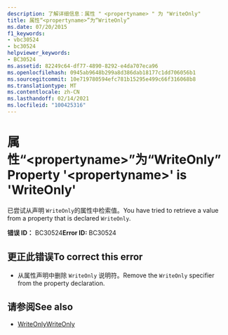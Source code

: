 ```yaml
---
description: 了解详细信息：属性 " <propertyname> " 为 "WriteOnly"
title: 属性“<propertyname>”为“WriteOnly”
ms.date: 07/20/2015
f1_keywords:
- vbc30524
- bc30524
helpviewer_keywords:
- BC30524
ms.assetid: 82249c64-df77-4890-8292-e4da707eca96
ms.openlocfilehash: 0945ab9648b299a8d386dab18177c1dd706056b1
ms.sourcegitcommit: 10e719780594efc781b15295e499c66f316068b8
ms.translationtype: MT
ms.contentlocale: zh-CN
ms.lasthandoff: 02/14/2021
ms.locfileid: "100425316"
---
```

# <a name="property-propertyname-is-writeonly"></a><span data-ttu-id="2cf21-103">属性“\<propertyname>”为“WriteOnly”</span><span class="sxs-lookup"><span data-stu-id="2cf21-103">Property '\<propertyname>' is 'WriteOnly'</span></span>

<span data-ttu-id="2cf21-104">已尝试从声明 `WriteOnly`的属性中检索值。</span><span class="sxs-lookup"><span data-stu-id="2cf21-104">You have tried to retrieve a value from a property that is declared `WriteOnly`.</span></span>  
  
 <span data-ttu-id="2cf21-105">**错误 ID：** BC30524</span><span class="sxs-lookup"><span data-stu-id="2cf21-105">**Error ID:** BC30524</span></span>  
  
## <a name="to-correct-this-error"></a><span data-ttu-id="2cf21-106">更正此错误</span><span class="sxs-lookup"><span data-stu-id="2cf21-106">To correct this error</span></span>  
  
- <span data-ttu-id="2cf21-107">从属性声明中删除 `WriteOnly` 说明符。</span><span class="sxs-lookup"><span data-stu-id="2cf21-107">Remove the `WriteOnly` specifier from the property declaration.</span></span>  
  
## <a name="see-also"></a><span data-ttu-id="2cf21-108">请参阅</span><span class="sxs-lookup"><span data-stu-id="2cf21-108">See also</span></span>

- [<span data-ttu-id="2cf21-109">WriteOnly</span><span class="sxs-lookup"><span data-stu-id="2cf21-109">WriteOnly</span></span>](../language-reference/modifiers/writeonly.md)
